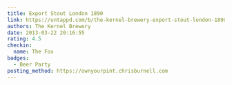 ```yaml
---
title: Export Stout London 1890
link: https://untappd.com/b/the-kernel-brewery-export-stout-london-1890/13241
authors: The Kernel Brewery
date: 2013-03-22 20:16:55
rating: 4.5
checkin:
  name: The Fox
badges:
  - Beer Party
posting_method: https://ownyourpint.chrisburnell.com
---
```

